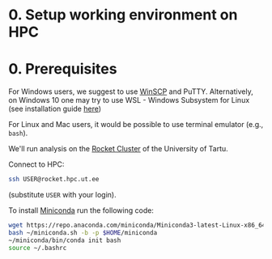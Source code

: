 # 0. Setup working environment on HPC
# 0. Prerequisites

For Windows users, we suggest to use [WinSCP](https://winscp.net/eng/downloads.php) and PuTTY.
Alternatively, on Windows 10 one may try to use WSL - Windows Subsystem for Linux (see installation guide [here](https://docs.microsoft.com/en-us/windows/wsl/install-win10))

For Linux and Mac users, it would be possible to use terminal emulator (e.g., `bash`).

We'll run analysis on the [Rocket Cluster](https://hpc.ut.ee/en/resources/rocket-cluster-en/) of the University of Tartu.

Connect to HPC:
```bash
ssh USER@rocket.hpc.ut.ee
```
(substitute `USER` with your login).

To install [Miniconda](https://docs.conda.io/en/latest/index.html) run the following code:
```bash
wget https://repo.anaconda.com/miniconda/Miniconda3-latest-Linux-x86_64.sh -O ~/miniconda.sh
bash ~/miniconda.sh -b -p $HOME/miniconda
~/miniconda/bin/conda init bash
source ~/.bashrc
```

